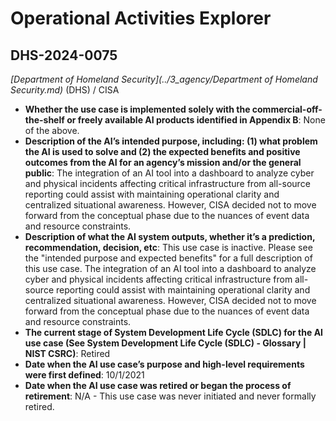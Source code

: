 # Operational Activities Explorer
## DHS-2024-0075
_[Department of Homeland Security](../3_agency/Department of Homeland Security.md)_ (DHS) / CISA


+ **Whether the use case is implemented solely with the commercial-off-the-shelf or freely available AI products identified in Appendix B**: None of the above.
+ **Description of the AI’s intended purpose, including: (1) what problem the AI is used to solve and (2) the expected benefits and positive outcomes from the AI for an agency’s mission and/or the general public**: The integration of an AI tool into a dashboard to analyze cyber and physical incidents affecting critical infrastructure from all-source reporting could assist with maintaining operational clarity and centralized situational awareness. However, CISA decided not to move forward from the conceptual phase due to the nuances of event data and resource constraints.
+ **Description of what the AI system outputs, whether it’s a prediction, recommendation, decision, etc**: This use case is inactive. Please see the "intended purpose and expected benefits" for a full description of this use case.
The integration of an AI tool into a dashboard to analyze cyber and physical incidents affecting critical infrastructure from all-source reporting could assist with maintaining operational clarity and centralized situational awareness. However, CISA decided not to move forward from the conceptual phase due to the nuances of event data and resource constraints. 
+ **The current stage of System Development Life Cycle (SDLC) for the AI use case (See System Development Life Cycle (SDLC) - Glossary | NIST CSRC)**: Retired
+ **Date when the AI use case’s purpose and high-level requirements were first defined**: 10/1/2021
+ **Date when the AI use case was retired or began the process of retirement**: N/A - This use case was never initiated and never formally retired.